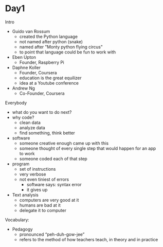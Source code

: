 # Day1
Intro
- Guido van Rossum
    - created the Python language
    - not named after python (snake)
    - named after "Monty python flying circus"
    - to point that language could be fun to work with
- Eben Upton
    - Founder, Raspberry Pi
- Daphne Koller
    - Founder, Coursera
    - education is the great equilizer
    - idea at a Youtube conference
- Andrew Ng
    - Co-Founder, Coursera

Everybody
- what do you want to do next?
- why code?
    - clean data
    - analyze data
    - find something, think better
- software
    - someone creative enough came up with this
    - someone thought of every single step that would happen for an app to work
    - someone coded each of that step
- program
    - set of instructions
    - very verbose
    - not even tiniest of errors
        - software says: syntax error
        - it gives up
- Text analysis
    - computers are very good at it
    - humans are bad at it
    - delegate it to computer

Vocabulary:
- Pedagogy
    - pronounced “peh-duh-gow-jee” 
    - refers to the method of how teachers teach, in theory and in practice